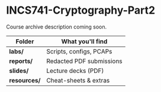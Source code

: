 ﻿# INCS741-Cryptography-Part2
Course archive  description coming soon.

| Folder       | What you'll find              |
|--------------|------------------------------|
| **labs/**    | Scripts, configs, PCAPs       |
| **reports/** | Redacted PDF submissions      |
| **slides/**  | Lecture decks (PDF)           |
| **resources/** | Cheat-sheets & extras       |
